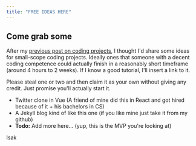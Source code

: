 ```yaml
---
title: "FREE IDEAS HERE"
---
```


## Come grab some

After my [previous post on coding projects](isakengstrom.com/2021/01/31/coding-for-fun/), I thought I'd share some ideas for small-scope coding projects. Ideally ones that someone with a decent coding competence could actually finish in a reasonably short timeframe (around 4 hours to 2 weeks). If I know a good tutorial, I'll insert a link to it.

Please steal one or two and then claim it as your own without giving any credit. Just promise you'll actually start it.
 
- Twitter clone in Vue (A friend of mine did this in React and got hired because of it + his bachelors in CS)
- A Jekyll blog kind of like this one (if you like mine just take it from my github)
- **Todo:** Add more here... (yup, this is the MVP you're looking at)

Isak

